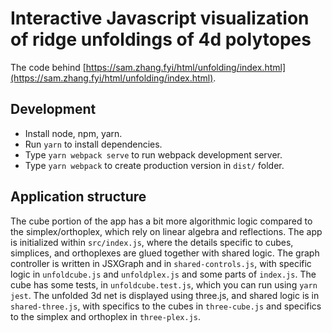 # Interactive Javascript visualization of ridge unfoldings of 4d polytopes

The code behind [https://sam.zhang.fyi/html/unfolding/index.html](https://sam.zhang.fyi/html/unfolding/index.html).

## Development

* Install node, npm, yarn.
* Run `yarn` to install dependencies.
* Type `yarn webpack serve` to run webpack development server.
* Type `yarn webpack` to create production version in `dist/` folder.

## Application structure

The cube portion of the app has a bit more algorithmic logic compared to the simplex/orthoplex, which rely on linear algebra and reflections.
The app is initialized within `src/index.js`, where the details specific to cubes, simplices, and orthoplexes are glued together with shared logic.
The graph controller is written in JSXGraph and in `shared-controls.js`, with specific logic in `unfoldcube.js` and `unfoldplex.js` and some parts of `index.js`.
The cube has some tests, in `unfoldcube.test.js`, which you can run using `yarn jest`.
The unfolded 3d net is displayed using three.js, and shared logic is in `shared-three.js`, with specifics to the cubes in `three-cube.js` and specifics to the simplex and orthoplex in `three-plex.js`.
